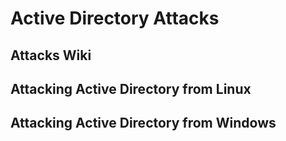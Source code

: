 # Active Directory Attacks



## Attacks Wiki


## Attacking Active Directory from Linux
## Attacking Active Directory from Windows
